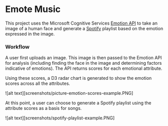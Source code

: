 # Emote Music

This project uses the Microsoft Cognitive Services [Emotion API](https://azure.microsoft.com/en-us/services/cognitive-services/emotion/) to take an image of a human face and generate a [Spotify](https://www.spotify.com/) playlist based on the emotion expressed in the image.

### Workflow

A user first uploads an image. This image is then passed to the Emotion API for analysis (including finding the face in the image and determining factors indicative of emotions). The API returns scores for each emotional attribute.

Using these scores, a D3 radar chart is generated to show the emotion scores across all the attributes.

![alt text][screenshots/picture-emotion-scores-example.PNG]

At this point, a user can choose to generate a Spotify playlist using the attribute scores as a basis for songs.

![alt text][screenshots/spotify-playlist-example.PNG]

